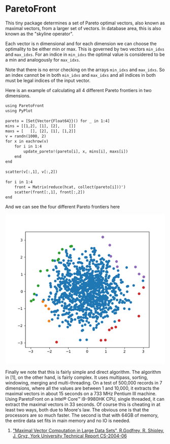# ParetoFront

This tiny package determines a set of Pareto optimal vectors, also
known as maximal vectors, from a larger set of vectors. In database
area, this is also known as the "skyline operator".

Each vector is n dimensional and for each dimension we can choose
the optimality to be either min or max.  This is governed by two
vectors `min_idxs` and `max_idxs`. For an indice in `min_idxs` the
optimal value is considered to be a min and analogously for `max_idxs`.

Note that there is no error checking on the arrays `min_idxs` and
`max_idxs`. So an index cannot be in both `min_idxs` and `max_idxs`
and all indices in both must be legal indices of the input vector.

Here is an example of calculating all 4 different Pareto frontiers
in two dimensions.

    using ParetoFront
    using PyPlot
    
    pareto = [Set{Vector{Float64}}() for _ in 1:4]
    mins = [[1,2], [1], [2],    []]
    maxs = [   [], [2], [1], [1,2]]
    v = randn(1000, 2)
    for x in eachrow(v)
        for i in 1:4
            update_pareto!(pareto[i], x, mins[i], maxs[i])
        end
    end

    scatter(v[:,1], v[:,2])
    
    for i in 1:4
        front = Matrix(reduce(hcat, collect(pareto[i]))')
        scatter(front[:,1], front[:,2])
    end
    
And we can see the four different Pareto frontiers here

![Pareto frontiers](./images/Figure_1.png)


Finally we note that this is fairly simple and direct algorithm. The algorithm
in [1], on the other hand, is fairly complex. It uses multipass, sorting, 
windowing, merging and multi-threading. On a test of 500,000 records
in 7 dimensions, where all the values are between 1 and 10,000, it extracts
the maximal vectors in about 15 seconds on a 733 MHz Pentium III machine.
Using ParetoFront on a Intel® Core™ i9-9980HK CPU, single threaded, it
can extract the maximal vectors in 33 seconds. Of course this is cheating
in at least two ways, both due to Moore's law. The obvious one is that the
processors are so much faster. The second is that with 64GB of memory, the
entire data set fits in main memory and no IO is needed.

  1. ["Maximal Vector Computation in Large Data Sets", R.Godfrey, R. Shipley, J. Gryz, York University Technical Report CS-2004-06](https://citeseerx.ist.psu.edu/viewdoc/download?doi=10.1.1.92.630&rep=rep1&type=pdf)
